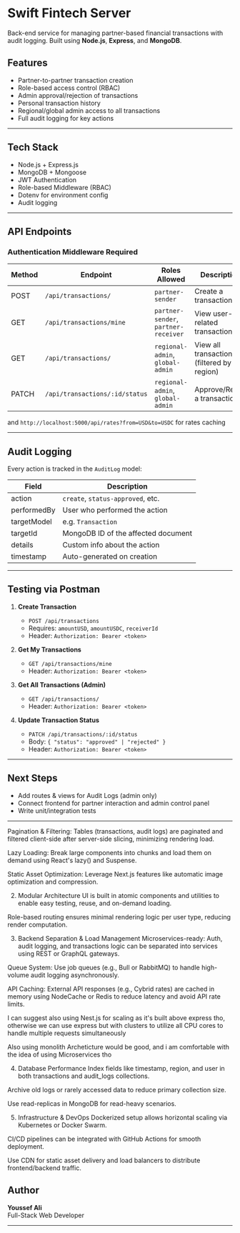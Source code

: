 # Swift Fintech Server

Back-end service for managing partner-based financial transactions with audit logging. Built using **Node.js**, **Express**, and **MongoDB**.

##  Features

- Partner-to-partner transaction creation
- Role-based access control (RBAC)
- Admin approval/rejection of transactions
- Personal transaction history
- Regional/global admin access to all transactions
- Full audit logging for key actions

---

##  Tech Stack

- Node.js + Express.js
- MongoDB + Mongoose
- JWT Authentication
- Role-based Middleware (RBAC)
- Dotenv for environment config
- Audit logging

---

## API Endpoints

###  Authentication Middleware Required

| Method | Endpoint                    | Roles Allowed                          | Description                                  |
|--------|-----------------------------|----------------------------------------|----------------------------------------------|
| POST   | `/api/transactions/`        | `partner-sender`                       | Create a transaction                         |
| GET    | `/api/transactions/mine`    | `partner-sender`, `partner-receiver`   | View user-related transactions               |
| GET    | `/api/transactions/`        | `regional-admin`, `global-admin`       | View all transactions (filtered by region)   |
| PATCH  | `/api/transactions/:id/status` | `regional-admin`, `global-admin`     | Approve/Reject a transaction                 |

and `http://localhost:5000/api/rates?from=USD&to=USDC` for rates caching

---

## Audit Logging

Every action is tracked in the `AuditLog` model:

| Field         | Description                           |
|---------------|---------------------------------------|
| action        | `create`, `status-approved`, etc.     |
| performedBy   | User who performed the action         |
| targetModel   | e.g. `Transaction`                    |
| targetId      | MongoDB ID of the affected document   |
| details       | Custom info about the action          |
| timestamp     | Auto-generated on creation            |

---

##  Testing via Postman

1. **Create Transaction**  
   - `POST /api/transactions`  
   - Requires: `amountUSD`, `amountUSDC`, `receiverId`  
   - Header: `Authorization: Bearer <token>`

2. **Get My Transactions**  
   - `GET /api/transactions/mine`  
   - Header: `Authorization: Bearer <token>`

3. **Get All Transactions (Admin)**  
   - `GET /api/transactions/`  
   - Header: `Authorization: Bearer <token>`

4. **Update Transaction Status**  
   - `PATCH /api/transactions/:id/status`  
   - Body: `{ "status": "approved" | "rejected" }`  
   - Header: `Authorization: Bearer <token>`

---

##  Next Steps

- Add routes & views for Audit Logs (admin only)
- Connect frontend for partner interaction and admin control panel
- Write unit/integration tests

---


Pagination & Filtering: Tables (transactions, audit logs) are paginated and filtered client-side after server-side slicing, minimizing rendering load.

Lazy Loading: Break large components into chunks and load them on demand using React's lazy() and Suspense.

Static Asset Optimization: Leverage Next.js features like automatic image optimization and compression.

2. Modular Architecture
UI is built in atomic components and utilities to enable easy testing, reuse, and on-demand loading.

Role-based routing ensures minimal rendering logic per user type, reducing render computation.

3. Backend Separation & Load Management
Microservices-ready: Auth, audit logging, and transactions logic can be separated into services using REST or GraphQL gateways.

Queue System: Use job queues (e.g., Bull or RabbitMQ) to handle high-volume audit logging asynchronously.

API Caching: External API responses (e.g., Cybrid rates) are cached in memory using NodeCache or Redis to reduce latency and avoid API rate limits.

I can suggest also using Nest.js for scaling as it's built above express tho, otherwise we can use express but with clusters to utilize all CPU cores to handle multiple requests simultaneously

Also using monolith Archeticture would be good, and i am comfortable with the idea of using Microservices tho

4. Database Performance
Index fields like timestamp, region, and user in both transactions and audit_logs collections.

Archive old logs or rarely accessed data to reduce primary collection size.

Use read-replicas in MongoDB for read-heavy scenarios.

5. Infrastructure & DevOps
Dockerized setup allows horizontal scaling via Kubernetes or Docker Swarm.

CI/CD pipelines can be integrated with GitHub Actions for smooth deployment.

Use CDN for static asset delivery and load balancers to distribute frontend/backend traffic.



##  Author

**Youssef Ali**  
Full-Stack Web Developer

---


